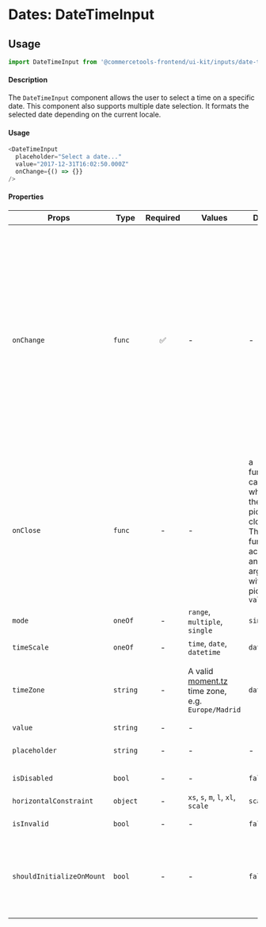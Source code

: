 # Dates: DateTimeInput

## Usage

```js
import DateTimeInput from '@commercetools-frontend/ui-kit/inputs/date-time-input';
```

#### Description

The `DateTimeInput` component allows the user to select a time on a specific date. This component also supports
multiple date selection. It formats the selected date depending on the current locale.

#### Usage

```js
<DateTimeInput
  placeholder="Select a date..."
  value="2017-12-31T16:02:50.000Z"
  onChange={() => {}}
/>
```

#### Properties

| Props                     | Type     | Required | Values                                                                                                     | Default                                                                                                | Description                                                                                                                                                                                                                                                                                                                                                                       |
| ------------------------- | -------- | :------: | ---------------------------------------------------------------------------------------------------------- | ------------------------------------------------------------------------------------------------------ | --------------------------------------------------------------------------------------------------------------------------------------------------------------------------------------------------------------------------------------------------------------------------------------------------------------------------------------------------------------------------------- |
| `onChange`                | `func`   |    ✅    | -                                                                                                          | -                                                                                                      | a function called whenever the value changes.<br /><br />- `undefined` when mode is single and value was cleared<br />- `String` (`ISO` _date/time/datetime_) when mode is single and value changed<br />- `[]` when mode is multiple or range and value was cleared<br />- `Array<String>` (`ISO` _date/time/datetime_) when mode is multiple and at least one date was selected |
| `onClose`                 | `func`   |    -     | -                                                                                                          | a function called whenever the picker closes. The function accepts an argument with the picker `value` |
| `mode`                    | `oneOf`  |    -     | `range`, `multiple`, `single`                                                                              | `single`                                                                                               | Indicates the mode we can select dates                                                                                                                                                                                                                                                                                                                                            |
| `timeScale`               | `oneOf`  |    -     | `time`, `date`, `datetime`                                                                                 | `date`                                                                                                 | Indicates the time scale for the picker                                                                                                                                                                                                                                                                                                                                           |
| `timeZone`                | `string` |    -     | A valid [moment.tz](https://momentjs.com/timezone/docs/#/using-timezones/) time zone, e.g. `Europe/Madrid` | `date`                                                                                                 | The time zone used to show the UTC dates to the user. Only used when `timeScale` is `datetime`.                                                                                                                                                                                                                                                                                   |
| `value`                   | `string` |    -     | -                                                                                                          |                                                                                                        | The date value                                                                                                                                                                                                                                                                                                                                                                    |
| `placeholder`             | `string` |    -     | -                                                                                                          | -                                                                                                      | Placeholder value to show in the input field                                                                                                                                                                                                                                                                                                                                      |
| `isDisabled`              | `bool`   |    -     | -                                                                                                          | `false`                                                                                                | Disables the date picker                                                                                                                                                                                                                                                                                                                                                          |
| `horizontalConstraint`    | `object` |    -     | `xs`, `s`, `m`, `l`, `xl`, `scale`                                                                         | `scale`                                                                                                | Horizontal size limit of the input field.                                                                                                                                                                                                                                                                                                                                         |
| `isInvalid`               | `bool`   |    -     | -                                                                                                          | `false`                                                                                                | Switches to invalid-state                                                                                                                                                                                                                                                                                                                                                         |
| `shouldInitializeOnMount` | `bool`   |    -     | -                                                                                                          | `false`                                                                                                | In case the picker plugin should be initialized when the component mounts (by default it will be initialized first when the user hovers with the mouse)                                                                                                                                                                                                                           |
